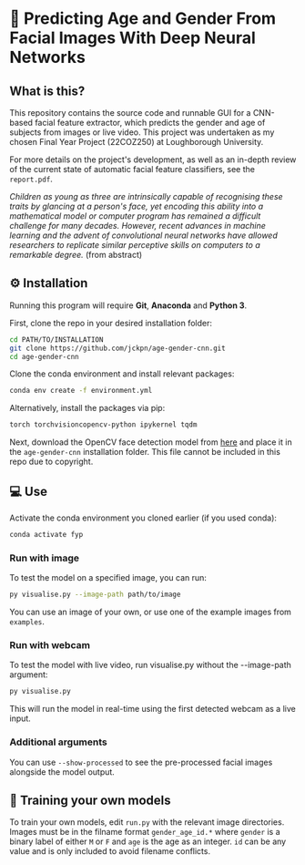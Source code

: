 # 📖 Predicting Age and Gender From Facial Images With Deep Neural Networks

## What is this?

This repository contains the source code and runnable GUI for a CNN-based facial feature extractor, which predicts the gender and age of subjects from images or live video. This project was undertaken as my chosen Final Year Project (22COZ250) at Loughborough University.

For more details on the project's development, as well as an in-depth review of the current state of automatic facial feature classifiers, see the `report.pdf`.

*Children as young as three are intrinsically capable of recognising these traits by glancing at a person's face, yet encoding this ability into a mathematical model or computer program has remained a difficult challenge for many decades. However, recent advances in machine learning and the advent of convolutional neural networks have allowed researchers to replicate similar perceptive skills on computers to a remarkable degree.* (from abstract)


## ⚙️ Installation

Running this program will require **Git**, **Anaconda** and **Python 3**.

First, clone the repo in your desired installation folder:

```sh
cd PATH/TO/INSTALLATION
git clone https://github.com/jckpn/age-gender-cnn.git
cd age-gender-cnn
```

Clone the conda environment and install relevant packages:

```sh
conda env create -f environment.yml
```

Alternatively, install the packages via pip:

```sh
torch torchvisioncopencv-python ipykernel tqdm
```

Next, download the OpenCV face detection model from [here](https://github.com/opencv/opencv_zoo/blob/master/models/face_detection_yunet/face_detection_yunet_2022mar.onnx?raw=true) and place it in the `age-gender-cnn` installation folder. This file cannot be included in this repo due to copyright.


## 💻 Use

Activate the conda environment you cloned earlier (if you used conda):

```sh
conda activate fyp
```

### Run with image

To test the model on a specified image, you can run:

```sh
py visualise.py --image-path path/to/image
```

You can use an image of your own, or use one of the example images from `examples`.

### Run with webcam

To test the model with live video, run visualise.py without the --image-path argument:

```sh
py visualise.py
```

This will run the model in real-time using the first detected webcam as a live input.

### Additional arguments

You can use `--show-processed` to see the pre-processed facial images alongside the model output.

## 🤖 Training your own models

To train your own models, edit `run.py` with the relevant image directories. Images must be in the filname format `gender_age_id.*` where `gender` is a binary label of either `M` or `F` and `age` is the age as an integer. `id` can be any value and is only included to avoid filename conflicts.
